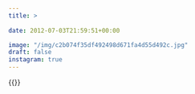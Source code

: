 ```yaml
---
title: >
  
date: 2012-07-03T21:59:51+00:00

image: "/img/c2b074f35df492498d671fa4d55d492c.jpg"
draft: false
instagram: true
---
```


{{<photo src="/img/c2b074f35df492498d671fa4d55d492c.jpg">}}
